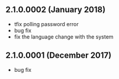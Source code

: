 ## 2.1.0.0002 (January 2018) 
- tfix polling password error
- bug fix 
- fix the language change with the system

## 2.1.0.0001 (December 2017) 
- bug fix 